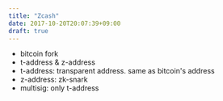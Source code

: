 ```yaml
---
title: "Zcash"
date: 2017-10-20T20:07:39+09:00
draft: true
---
```


- bitcoin fork
- t-address & z-address
- t-address: transparent address. same as bitcoin's address
- z-address: zk-snark
- multisig: only t-address
